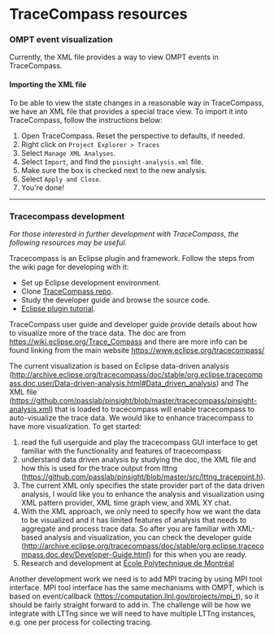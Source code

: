 # TraceCompass resources

### OMPT event visualization

Currently, the XML file provides a way to view OMPT events in TraceCompass.


#### Importing the XML file

To be able to view the state changes in a reasonable way in TraceCompass, we have an XML file that provides a special trace view. To import it into TraceCompass, follow the instructions below:

 1. Open TraceCompass. Reset the perspective to defaults, if needed.
 1. Right click on `Project Explorer > Traces`
 1. Select `Manage XML Analyses`.
 1. Select `Import`, and find the `pinsight-analysis.xml` file.
 1. Make sure the box is checked next to the new analysis.
 1. Select `Apply and Close`.
 1. You're done!

-----

### Tracecompass development

*For those interested in further development with TraceCompass, the following resources may be useful.*

 Tracecompass is an Eclipse plugin and framework. Follow the steps from the wiki page for developing with it:
 * Set up Eclipse development environment.
 * Clone [TraceCompass repo](https://git.eclipse.org/c/tracecompass/org.eclipse.tracecompass.git/about/).
 * Study the developer guide and browse the source code.
 * [Eclipse plugin tutorial](http://www.vogella.com/tutorials/EclipsePlugin/article.html).

TraceCompass user guide and developer guide provide details about how to visualize more of the trace data. The doc are from https://wiki.eclipse.org/Trace_Compass and there are more info can be found linking from the main website https://www.eclipse.org/tracecompass/ 

The current visualization is based on Eclipse data-driven analysis (http://archive.eclipse.org/tracecompass/doc/stable/org.eclipse.tracecompass.doc.user/Data-driven-analysis.html#Data_driven_analysis) and The XML file (https://github.com/passlab/pinsight/blob/master/tracecompass/pinsight-analysis.xml) that is loaded to tracecompass will enable tracecompass to auto-visualize the trace data. We would like to enhance tracecompass to have more visualization. To get started:
1. read the full userguide and play the tracecompass GUI interface to get familiar with the functionality and features of tracecompass
2. understand data driven analysis by studying the doc, the XML file and how this is used for the trace output from lttng (https://github.com/passlab/pinsight/blob/master/src/lttng_tracepoint.h). 
3. The current XML only specifies the state provider part of the data driven analysis, I would like you to enhance the analysis and visualization using XML pattern provider, XML time graph view, and XML XY chat. 
4. With the XML approach, we only need to specify how we want the data to be visualized and it has limited features of analysis that needs to aggregate and process trace data. So after you are familiar with XML-based analysis and visualization, you can check the developer guide (http://archive.eclipse.org/tracecompass/doc/stable/org.eclipse.tracecompass.doc.dev/Developer-Guide.html) for this when you are ready. 
5. Research and development at [École Polytechnique de Montréal](https://www.dorsal.polymtl.ca/en/)

Another development work we need is to add MPI tracing by using MPI tool interface. 
MPI tool interface has the same mechanisms with OMPT, which is based on event/callback (https://computation.llnl.gov/projects/mpi_t), so it should be fairly straight forward to add in. The challenge will be how we integrate with LTTng since we will need to have multiple LTTng instances, e.g. one per process for collecting tracing. 

